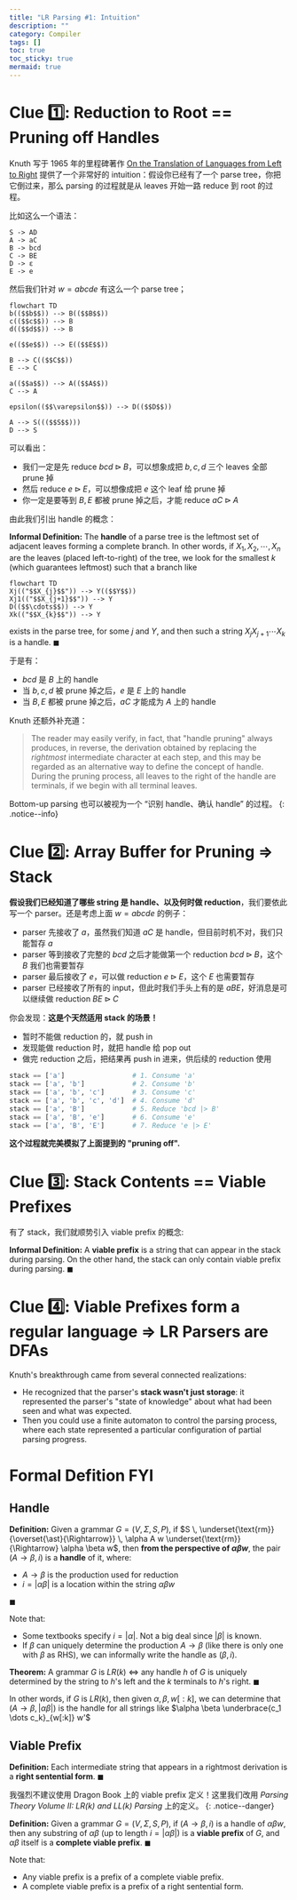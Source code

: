 ```yaml
---
title: "LR Parsing #1: Intuition"
description: ""
category: Compiler
tags: []
toc: true
toc_sticky: true
mermaid: true
---
```


# Clue 1️⃣: Reduction to Root == Pruning off Handles

Knuth 写于 1965 年的里程碑著作 [On the Translation of Languages from Left to Right](https://www.sciencedirect.com/science/article/pii/S0019995865904262) 提供了一个非常好的 intuition：假设你已经有了一个 parse tree，你把它倒过来，那么 parsing 的过程就是从 leaves 开始一路 reduce 到 root 的过程。 

比如这么一个语法：

```bnf
S -> AD
A -> aC
B -> bcd
C -> BE
D -> ε
E -> e
```

然后我们针对 $w = abcde$ 有这么一个 parse tree；

```mermaid
flowchart TD
b(($$b$$)) --> B(($$B$$))
c(($$c$$)) --> B
d(($$d$$)) --> B

e(($$e$$)) --> E(($$E$$))

B --> C(($$C$$))
E --> C

a(($$a$$)) --> A(($$A$$))
C --> A

epsilon(($$\varepsilon$$)) --> D(($$D$$))

A --> S((($$S$$)))
D --> S
```

可以看出：

- 我们一定是先 reduce $bcd \rhd B$，可以想象成把 $b,c,d$ 三个 leaves 全部 prune 掉
- 然后 reduce $e \rhd E$，可以想像成把 $e$ 这个 leaf 给 prune 掉
- 你一定是要等到 $B,E$ 都被 prune 掉之后，才能 reduce $aC \rhd A$

由此我们引出 handle 的概念：

**Informal Definition:** The **handle** of a parse tree is the leftmost set of adjacent leaves forming a complete branch. In other words, if $X_1, X_2, \cdots, X_n$ are the leaves (placed left-to-right) of the tree, we look for the smallest $k$ (which guarantees leftmost) such that a branch like 

```mermaid
flowchart TD
Xj(("$$X_{j}$$")) --> Y(($$Y$$))
Xj1(("$$X_{j+1}$$")) --> Y
D(($$\cdots$$)) --> Y
Xk(("$$X_{k}$$")) --> Y
```

exists in the parse tree, for some $j$ and $Y$, and then such a string $X_j X_{j+1} \cdots X_k$ is a handle. $\blacksquare$

于是有：

- $bcd$ 是 $B$ 上的 handle
- 当 $b,c,d$ 被 prune 掉之后，$e$ 是 $E$ 上的 handle
- 当 $B,E$ 都被 prune 掉之后，$aC$ 才能成为 $A$ 上的 handle

Knuth 还额外补充道：

> The reader may easily verify, in fact, that "handle pruning" always produces, in reverse, the derivation obtained by replacing the *rightmost* intermediate character at each step, and this may be regarded as an alternative way to define the concept of handle. During the pruning process, all leaves to the right of the handle are terminals, if we begin with all terminal leaves.

Bottom-up parsing 也可以被视为一个 “识别 handle、确认 handle” 的过程。
{: .notice--info}
 
# Clue 2️⃣: Array Buffer for Pruning => Stack

**假设我们已经知道了哪些 string 是 handle、以及何时做 reduction**，我们要依此写一个 parser。还是考虑上面 $w = abcde$ 的例子：

- parser 先接收了 $a$，虽然我们知道 $aC$ 是 handle，但目前时机不对，我们只能暂存 $a$
- parser 等到接收了完整的 $bcd$ 之后才能做第一个 reduction $bcd \rhd B$，这个 $B$ 我们也需要暂存
- parser 最后接收了 $e$，可以做 reduction $e \rhd E$，这个 $E$ 也需要暂存
- parser 已经接收了所有的 input，但此时我们手头上有的是 $aBE$，好消息是可以继续做 reduction $BE \rhd C$

你会发现：**这是个天然适用 stack 的场景！**

- 暂时不能做 reduction 的，就 push in
- 发现能做 reduction 时，就把 handle 给 pop out
- 做完 reduction 之后，把结果再 push in 进来，供后续的 reduction 使用

```python
stack == ['a']                 # 1. Consume 'a'
stack == ['a', 'b']            # 2. Consume 'b'
stack == ['a', 'b', 'c']       # 3. Consume 'c'
stack == ['a', 'b', 'c', 'd']  # 4. Consume 'd'
stack == ['a', 'B']            # 5. Reduce 'bcd |> B'
stack == ['a', 'B', 'e']       # 6. Consume 'e'
stack == ['a', 'B', 'E']       # 7. Reduce 'e |> E'
```

**这个过程就完美模拟了上面提到的 "pruning off".**

# Clue 3️⃣: Stack Contents == Viable Prefixes

有了 stack，我们就顺势引入 viable prefix 的概念:

**Informal Definition:** A **viable prefix** is a string that can appear in the stack during parsing. On the other hand, the stack can only contain viable prefix during parsing. $\blacksquare$

# Clue 4️⃣: Viable Prefixes form a regular language => LR Parsers are DFAs

Knuth's breakthrough came from several connected realizations:

- He recognized that the parser's **stack wasn't just storage**: it represented the parser's "state of knowledge" about what had been seen and what was expected.
- Then you could use a finite automaton to control the parsing process, where each state represented a particular configuration of partial parsing progress.

# Formal Defition FYI

## Handle

**Definition:** Given a grammar $G=(V, \Sigma, S, P)$, if $S \, \underset{\text{rm}}{\overset{\ast}{\Rightarrow}} \, \alpha A w \underset{\text{rm}}{\Rightarrow} \alpha \beta w$, then **from the perspective of $\alpha \beta w$**, the pair $(A \to \beta, i)$ is a **handle** of it, where:

- $A \to \beta$ is the production used for reduction 
- $i = \vert \alpha \beta \vert$ is a location within the string $\alpha \beta w$

$\blacksquare$

Note that:

- Some textbooks specify $i = \vert \alpha \vert$. Not a big deal since $\vert \beta \vert$ is known.
- If $\beta$ can uniquely determine the production $A \to \beta$ (like there is only one with $\beta$ as RHS), we can informally write the handle as $(\beta, i)$.

**Theorem:** A grammar $G$ is $LR(k)$ $\iff$ any handle $h$ of $G$ is uniquely determined by the string to $h$'s left and the $k$ terminals to $h$'s right. $\blacksquare$

In other words, if $G$ is $LR(k)$, then given $\alpha, \beta, w[:k]$, we can determine that $(A \to \beta, \vert \alpha \beta \vert)$ is the handle for all strings like $\alpha \beta \underbrace{c_1 \dots c_k}_{w[:k]} w'$

## Viable Prefix

**Definition:** Each intermediate string that appears in a rightmost derivation is a **right sentential form**. $\blacksquare$

我强烈不建议使用 Dragon Book 上的 viable prefix 定义！这里我们改用 _Parsing Theory Volume II: LR(k) and LL(k) Parsing_ 上的定义。
{: .notice--danger}

**Definition:** Given a grammar $G=(V, \Sigma, S, P)$, if $(A \to \beta, i)$ is a handle of $\alpha \beta w$, then any substring of $\alpha \beta$ (up to length $i = \vert \alpha \beta \vert$) is a **viable prefix** of $G$, and $\alpha \beta$ itself is a **complete viable prefix**. $\blacksquare$

Note that:

- Any viable prefix is a prefix of a complete viable prefix.
- A complete viable prefix is a prefix of a right sentential form.